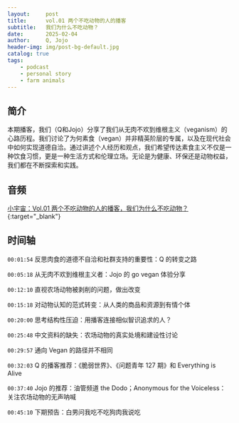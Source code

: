 ```yaml
---
layout:     post
title:      vol.01 两个不吃动物的人的播客
subtitle:   我们为什么不吃动物？
date:       2025-02-04
author:     Q, Jojo
header-img: img/post-bg-default.jpg
catalog: true
tags:
    - podcast
    - personal story
    - farm animals
---
```


## 简介

本期播客，我们（Q和Jojo）分享了我们从无肉不欢到维根主义（veganism）的心路历程。我们讨论了为何素食（vegan）并非精英阶层的专属，以及在现代社会中如何实现道德自洽。通过讲述个人经历和观点，我们希望传达素食主义不仅是一种饮食习惯，更是一种生活方式和伦理立场。无论是为健康、环保还是动物权益，我们都在不断探索和实践。

## 音频

[小宇宙：Vol.01 两个不吃动物的人的播客，我们为什么不吃动物？](https://www.xiaoyuzhoufm.com/episode/67a1463bd74435e4a3f4f5a1){:target="_blank"}

## 时间轴 

`00:01:54` 反思肉食的道德不自洽和社群支持的重要性：Q 的转变之路

`00:05:18` 从无肉不欢到维根主义者：Jojo 的 go vegan 体验分享

`00:12:10` 直视农场动物被剥削的问题，做出改变

`00:15:18` 对动物认知的范式转变：从人类的商品和资源到有情个体

`00:20:00` 思考结构性压迫：用播客连接相似智识追求的人？

`00:25:48` 中文资料的缺失：农场动物的真实处境和建设性讨论

`00:29:57` 通向 Vegan 的路径并不相同

`00:32:03` Q 的播客推荐：《脆弱世界》、《问题青年 127 期》和 Everything is Alive

`00:37:40` Jojo 的推荐：油管频道 the Dodo；Anonymous for the Voiceless：关注农场动物的无声呐喊

`00:45:10` 下期预告：白男问我吃不吃狗肉我说吃
